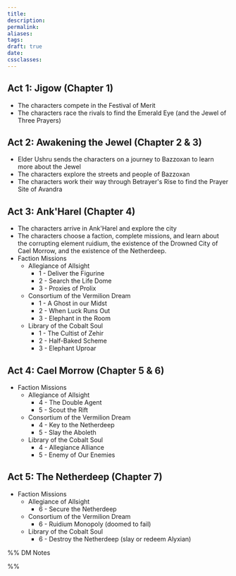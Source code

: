 ```yaml
---
title: 
description: 
permalink: 
aliases: 
tags: 
draft: true
date: 
cssclasses:
---
```

## Act 1: Jigow (Chapter 1)

- The characters compete in the Festival of Merit
- The characters race the rivals to find the Emerald Eye (and the Jewel of Three Prayers)

## Act 2: Awakening the Jewel (Chapter 2 & 3)

- Elder Ushru sends the characters on a journey to Bazzoxan to learn more about the Jewel
- The characters explore the streets and people of Bazzoxan 
- The characters work their way through Betrayer's Rise to find the Prayer Site of Avandra

## Act 3: Ank'Harel (Chapter 4)

- The characters arrive in Ank'Harel and explore the city
- The characters choose a faction, complete missions, and learn about the corrupting element ruidium, the existence of the Drowned City of Cael Morrow, and the existence of the Netherdeep.
- Faction Missions
	- Allegiance of Allsight
		- 1 - Deliver the Figurine
		- 2 - Search the Life Dome
		- 3 - Proxies of Prolix
	- Consortium of the Vermilion Dream
		- 1 - A Ghost in our Midst
		- 2 - When Luck Runs Out
		- 3 - Elephant in the Room
	- Library of the Cobalt Soul
		- 1 - The Cultist of Zehir
		- 2 - Half-Baked Scheme
		- 3 - Elephant Uproar

## Act 4: Cael Morrow (Chapter 5 & 6)

- Faction Missions
	- Allegiance of Allsight
		- 4 - The Double Agent
		- 5 - Scout the Rift
	- Consortium of the Vermilion Dream
		- 4 - Key to the Netherdeep
		- 5 - Slay the Aboleth
	- Library of the Cobalt Soul
		- 4 - Allegiance Alliance
		- 5 - Enemy of Our Enemies

## Act 5: The Netherdeep (Chapter 7)

- Faction Missions
	- Allegiance of Allsight
		- 6 - Secure the Netherdeep
	- Consortium of the Vermilion Dream
		- 6 - Ruidium Monopoly (doomed to fail)
	- Library of the Cobalt Soul
		- 6 - Destroy the Netherdeep (slay or redeem Alyxian)

%% DM Notes



%%
